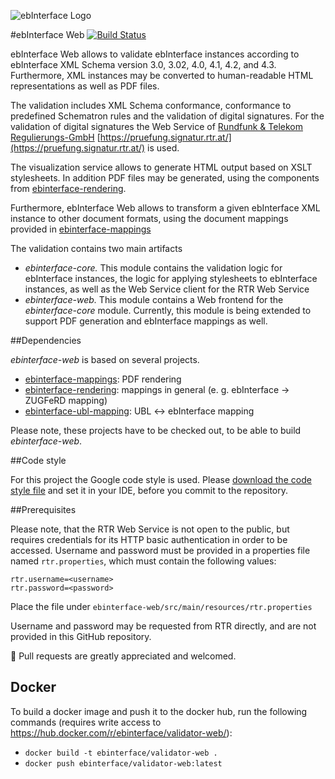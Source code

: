 ![ebInterface Logo](https://github.com/pliegl/ebinterface/blob/master/site/images/logo.jpg?raw=true "ebInterface e-Invoice standard")

#ebInterface Web [![Build Status](https://travis-ci.org/austriapro/ebinterface-web.svg)](https://travis-ci.org/austriapro/ebinterface-web)

ebInterface Web allows to validate ebInterface instances according to ebInterface XML Schema version 3.0, 3.02, 4.0, 4.1, 4.2, and 4.3. Furthermore, XML instances may be converted to human-readable HTML representations as well as PDF files.

The validation includes XML Schema conformance, conformance to predefined Schematron rules and the validation of digital signatures. For the validation of digital signatures the Web Service of [Rundfunk & Telekom Regulierungs-GmbH](http://www.rtr.at) [https://pruefung.signatur.rtr.at/](https://pruefung.signatur.rtr.at/) is used.

The visualization service allows to generate HTML output based on XSLT stylesheets. In addition PDF files may be generated, using the components from [ebinterface-rendering](https://github.com/austriapro/ebinterface-rendering).

Furthermore, ebInterface Web allows to transform a given ebInterface XML instance to other document formats, using the document mappings provided in [ebinterface-mappings](https://github.com/austriapro/ebinterface-mappings)

The validation contains two main artifacts

 * *ebinterface-core.* This module contains the validation logic for ebInterface instances, the logic for applying stylesheets to ebInterface instances, as well as the Web Service client for the RTR Web Service
 * *ebinterface-web.* This module contains a Web frontend for the *ebinterface-core* module. Currently, this module is being extended to support PDF generation and ebInterface mappings as well.

##Dependencies

*ebinterface-web* is based on several projects.

 * [ebinterface-mappings](https://github.com/austriapro/ebinterface-mappings): PDF rendering
 * [ebinterface-rendering](https://github.com/austriapro/ebinterface-rendering): mappings in general (e. g. ebInterface -> ZUGFeRD mapping)
 * [ebinterface-ubl-mapping](https://github.com/austriapro/ebinterface-ubl-mapping): UBL <-> ebInterface mapping

Please note, these projects have to be checked out, to be able to build *ebinterface-web*.

##Code style

For this project the Google code style is used. Please [download the code style file](https://code.google.com/p/google-styleguide/source/browse/trunk/intellij-java-google-style.xml) and set it in your IDE, before you commit to the repository. 

##Prerequisites

Please note, that the RTR Web Service is not open to the public, but requires credentials for its HTTP basic authentication in order to be accessed. Username and password must be provided in a properties file named ```rtr.properties```, which must contain the following values:

``` 
rtr.username=<username>
rtr.password=<password>
```

Place the file under `ebinterface-web/src/main/resources/rtr.properties`

Username and password may be requested from RTR directly, and are not provided in this GitHub repository.

:green_heart: Pull requests are greatly appreciated and welcomed.


## Docker

To build a docker image and push it to the docker hub, run the following commands (requires write access to https://hub.docker.com/r/ebinterface/validator-web/):

- `docker build -t ebinterface/validator-web .`
- `docker push ebinterface/validator-web:latest`